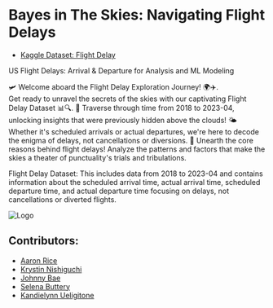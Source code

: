 # Bayes in The Skies: Navigating Flight Delays

- [Kaggle Dataset: Flight Delay](https://www.kaggle.com/datasets/arvindnagaonkar/flight-delay?resource=download&select=Flight_Delay.parquet)

US Flight Delays: Arrival & Departure for Analysis and ML Modeling

🛩️ Welcome aboard the Flight Delay Exploration Journey! 🌍✈️. <br />
Get ready to unravel the secrets of the skies with our captivating Flight Delay Dataset 📊🔍.
📅 Traverse through time from 2018 to 2023-04, unlocking insights that were previously hidden above the clouds!
🌤️ Whether it's scheduled arrivals or actual departures, we're here to decode the enigma of delays, not cancellations or diversions.
🔬 Unearth the core reasons behind flight delays! Analyze the patterns and factors that make the skies a theater of punctuality's trials and tribulations.

Flight Delay Dataset:
This includes data from 2018 to 2023-04 and contains information about the scheduled arrival time, actual arrival time, scheduled departure time, and actual departure time focusing on delays, not cancellations or diverted flights.

![Logo](https://assets.chaminade.edu/wp-content/uploads/2018/08/08074025/Chaminade-Logo-Centered.jpg)


## Contributors:
- [Aaron Rice](https://github.com/aaronxrice)
- [Krystin Nishiguchi](https://github.com/kristynnish)
- [Johnny Bae](https://github.com/9un-Bae)
- [Selena Buttery](https://github.com/selenabuttery)
- [Kandielynn Ueligitone](https://github.com/9un-Bae)


